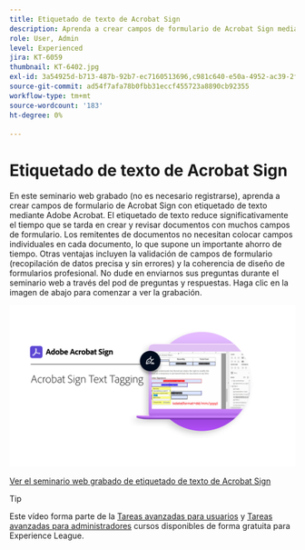 ```yaml
---
title: Etiquetado de texto de Acrobat Sign
description: Aprenda a crear campos de formulario de Acrobat Sign mediante el etiquetado de texto con Adobe Acrobat
role: User, Admin
level: Experienced
jira: KT-6059
thumbnail: KT-6402.jpg
exl-id: 3a54925d-b713-487b-92b7-ec7160513696,c981c640-e50a-4952-ac39-2f90d6d0cf08
source-git-commit: ad54f7afa78b0fbb31eccf455723a8890cb92355
workflow-type: tm+mt
source-wordcount: '183'
ht-degree: 0%

---
```


# Etiquetado de texto de Acrobat Sign

En este seminario web grabado (no es necesario registrarse), aprenda a crear campos de formulario de Acrobat Sign con etiquetado de texto mediante Adobe Acrobat. El etiquetado de texto reduce significativamente el tiempo que se tarda en crear y revisar documentos con muchos campos de formulario. Los remitentes de documentos no necesitan colocar campos individuales en cada documento, lo que supone un importante ahorro de tiempo. Otras ventajas incluyen la validación de campos de formulario (recopilación de datos precisa y sin errores) y la coherencia de diseño de formularios profesional. No dude en enviarnos sus preguntas durante el seminario web a través del pod de preguntas y respuestas. Haga clic en la imagen de abajo para comenzar a ver la grabación.

[![Sesión de inspección](../assets/Text-Tagging.png)](https://event.on24.com/wcc/r/2338276/415BE4603F60A61A546C0A91528B444F)

[Ver el seminario web grabado de etiquetado de texto de Acrobat Sign](https://event.on24.com/wcc/r/2338276/415BE4603F60A61A546C0A91528B444F)

>[!TIP]
>
>Este vídeo forma parte de la [Tareas avanzadas para usuarios](https://experienceleague.adobe.com/?recommended=Sign-U-1-2020.3) y [Tareas avanzadas para administradores](https://experienceleague.adobe.com/?recommended=Sign-A-1-2020.1) cursos disponibles de forma gratuita para Experience League.
